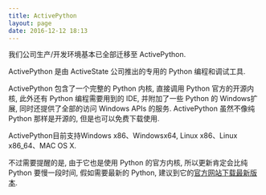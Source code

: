 ```yaml
---
title: ActivePython
layout: page
date: 2016-12-12 18:13
---
```


我们公司生产/开发环境基本已全部迁移至 ActivePython.

ActivePython 是由 ActiveState 公司推出的专用的 Python 编程和调试工具.

ActivePython 包含了一个完整的 Python 内核, 直接调用 Python 官方的开源内核, 此外还有 Python 编程需要用到的 IDE, 并附加了一些 Python 的 Windows扩展, 同时还提供了全部的访问 Windows APIs 的服务. ActivePython 虽然不像纯 Python 那样是开源的, 但是也可以免费下载使用.

ActivePython目前支持Windows x86、Windowsx64, Linux x86、Linux x86_64、MAC OS X.

不过需要提醒的是, 由于它也是使用 Python 的官方内核, 所以更新肯定会比纯 Python 要慢一段时间, 假如需要最新的 Python, 建议到它的[官方网站下载最新版本](http://www.activestate.com/activepython/downloads).
